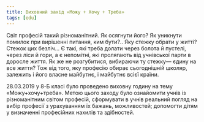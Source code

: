 ```yaml
---
title: Виховний захід «Можу + Хочу + Треба»
tags: [edu]
---
```


Світ професій такий різноманітний. Як осягнути його? Як уникнути помилок при вирішенні питання, ким бути?.. Яку стежку обрати у житті? Стежок цих безліч… Є такі, які треба долати через болота й пустелі, через ліси й гори, а є непомітні, які пролягають від учнівської парти в доросле життя. Як же не розгубитися, вибираючи ту стежку— єдину на все життя? Тож від того, яку професію обирає сьогоднішній школяр, залежить і його власне майбутнє, і майбутнє всієї країни.

28.03.2019 у 8-Б класі було проведено виховну годину на тему «Можу+хочу+треба». Метою цього заходу було ознайомити учнів із різноманітним світом професій, сформувати в учнів реальний погляд на вибір професії з урахуванням їх бажань, можливостей; допомогти дітям у визначенні професійних нахилів та здібностей.


<slideshow></slideshow>
